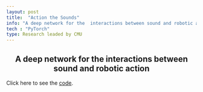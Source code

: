 ```yaml
---
layout: post
title:  "Action the Sounds"
info: "A deep network for the  interactions between sound and robotic action."
tech : "PyTorch"
type: Research leaded by CMU
---
```

<h2><center>A deep network for the  interactions between sound and robotic action</center></h2>

Click here to see the [code](https://github.com/mtzhang1999/Project-Matching-based-on-Audio-and-Image-Sequences).